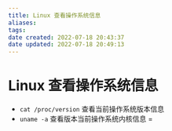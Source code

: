 ```yaml
---
title: Linux 查看操作系统信息
aliases: 
tags: 
date created: 2022-07-18 20:43:37
date updated: 2022-07-18 20:49:13
---
```


# Linux 查看操作系统信息

- `cat /proc/version` 查看当前操作系统版本信息
- `uname -a` 查看版本当前操作系统内核信息
=
